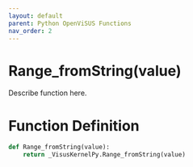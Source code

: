 ```yaml
---
layout: default
parent: Python OpenViSUS Functions
nav_order: 2
---
```


# Range_fromString(value)

Describe function here.

# Function Definition

```python
def Range_fromString(value):
    return _VisusKernelPy.Range_fromString(value)

```